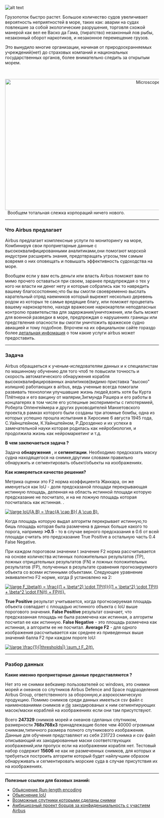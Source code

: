 
![alt text](https://hsto.org/webt/mu/kx/gb/mukxgbd0ziyg5hpxyf_ijb06yz0.png)

Грузопоток быстро растет. Большое количество судов увеличивает вероятность неприятностей в море,
 таких как: аварии на судах повлекшие за собой экологические разрушения, торговля схожой манерой как вел ее Васко да Гама,
(пиратство) незаконный лов рыбы, незаконный оборот наркотиков, и незаконное перемещение грузов.
<p>
Это вынудило многие организации, 
начиная от природоохранняемых учреждений(нет) до страховых компаний и национальных государственных органов,
более внимательно следить за открытым морем.
 </p>
 &nbsp;
<p  align="center">
   <img src="https://media.comicbook.com/2018/10/lord-of-the-rings-eye-of-sauron-tower-halloween-petition-1141484-1280x0.jpeg" alt="Microscope" width="920"  height="430" style="float: right;">

</p>

 &nbsp;
  Вообщем тотальная слежка корпораций ничего нового.


---
### Что Airbus предлагает

Airbus предлагает комплексные услуги по мониторингу на море, Комбинируя свои проприетарные данные с высококвалифицированными аналитиками,они помогают морской индустрии расширять знания, предотвращать угрозы,тем самым вовремя о них оповещать и повышать эффективность судоходства на море.
<p>
Вообщем если у вам есть деньги или власть Airbus поможет вам по мимо прочего оставаться при своем, заранее предупреждая о тех у кого ни власти ни денег нету и которые собрались как то навредить вашему благосостоянию,что бы вы смогли своевременно выслать карательный отряд наемников который вырежет несколько деревень родом из которых те самые вредящие благу, или поможет процветать вашему наркокартелю, находя вражеские наркокартели неподвласных контролю правительства для задержания/уничтожения, или быть может для военной разведки в море, предпреждая о нарушениях границы или предствления опасности вы смогли уничтожить вражеское судно авиацией и тому подобное. Впрочем на их официальном сайте гораздо более <a href="https://sandbox.intelligence-airbusds.com/web/">детальная инфомация</a> о том какие услуги airbus может предоставить.
</p>

---

### Задача

Airbus обращаеться к ученым-иследователям данных и к специалистам по машинному обучению для того чтоб те повысили точность и скорость автоматического обнаружения корабля высококвалифицированных аналитиков(видимо приставка "высоко" излишня) работающих в airbus, ведь ученные всегда помогали развивать технологии улучшавшие жизнь людей,взять хотя бы Курта Плётнера и его вакцину от малярии,Зигмунда Рашера и его работы в концлагерях в том числе его успешные эксперименты с гипотермией, Роберта Оппенгеймера и других руководителей Манхетовского проекта,в рамках которого были созданы три атомные бомбы, одна из которых успешно прошла испытания в Хиросиме 6 августа 1945 года, С.Уайнштейном, К.Уайнштейном, Р.Дрозденко и их успехи в замечательной науки которая родилась как нейробиология, и продолжила жизнь как нейромаркетинг и т.д.

**В чем заключаеться задача ?**


Задача **обнаружения** , и **сегментации**. Необходимо предсказать маску судна находящегося на снимке,другими
словами правильно обнаружить и сегментировать обьект/обьекты на изображениях.

**Как измеряеться качество решения?**

Метрика оценки это F2 норма коэффициента Жаккара, он же именуеться как IoU - доля предсказаной площади перекрывающая истинную площадь, деленная на область истинной площади которую предсказание не посчитало, и на не ложную площадь которая посчиталась как истинная.  .

<a href="https://www.codecogs.com/eqnedit.php?latex=\bg_white&space;\fn_cm&space;\large&space;IoU(A,B)&space;=&space;\frac{A&space;\cap&space;B}{&space;A&space;\cup&space;B}." target="_blank"><img src="https://latex.codecogs.com/gif.latex?\bg_white&space;\fn_cm&space;\large&space;IoU(A,B)&space;=&space;\frac{A&space;\cap&space;B}{&space;A&space;\cup&space;B}." title="\large IoU(A,B) = \frac{A \cap B}{ A \cup B}." /></a>



Когда площадь которую выдал алгоритм перекрывает истинную,то бишь площадь которая была размечена в данных больше какого то порога, например **>0.5** - то в случае верного предсказания в 0.6 от всей площади считать это предсказание True Positive а остальную часть 0.4 False Negative.


При каждом пороговом значении t значение F2 норма рассчитывается на основе количества истинных положительных результатов (TP), ложных отрицательных результатов (FN) и ложных положительных результатов (FP), полученных в результате сравнения прогнозируемого объекта со всеми истинными объектами. Следующее уравнение эквивалентно F2 норме, когда β установлено на 2:

<a href="https://www.codecogs.com/eqnedit.php?latex=\bg_white&space;\fn_cm&space;\large&space;F_\beta(t)&space;=&space;\frac{(1&space;&plus;&space;\beta^2)&space;\cdot&space;TP(t)}{(1&space;&plus;&space;\beta^2)&space;\cdot&space;TP(t)&space;&plus;&space;\beta^2&space;\cdot&space;FN(t)&space;&plus;&space;FP(t)}." target="_blank"><img src="https://latex.codecogs.com/gif.latex?\bg_white&space;\fn_cm&space;\large&space;F_\beta(t)&space;=&space;\frac{(1&space;&plus;&space;\beta^2)&space;\cdot&space;TP(t)}{(1&space;&plus;&space;\beta^2)&space;\cdot&space;TP(t)&space;&plus;&space;\beta^2&space;\cdot&space;FN(t)&space;&plus;&space;FP(t)}." title="\large F_\beta(t) = \frac{(1 + \beta^2) \cdot TP(t)}{(1 + \beta^2) \cdot TP(t) + \beta^2 \cdot FN(t) + FP(t)}." /></a>





**True Positive** результат учитывается, когда прогнозируемая площадь объекта совпадает с площадью истинного объекта с IoU выше порогового значения. **False Positive** результат означает, что предсказанная площадь не была размечена как истинная, а алгоритм посчитал ее как истинную. **False Negative** - это площадь размечена как истинная, а алгоритм ее не посчитал. **Average F2** -  для одного изображения рассчитывается как среднее из приведенных выше значений балла F2 при каждом пороге IoU:



<a href="https://www.codecogs.com/eqnedit.php?latex=\bg_white&space;\fn_cm&space;\large&space;\frac{1}{|thresholds|}&space;\sum_t&space;F_2(t)." target="_blank"><img src="https://latex.codecogs.com/gif.latex?\bg_white&space;\fn_cm&space;\large&space;\frac{1}{|thresholds|}&space;\sum_t&space;F_2(t)." title="\large \frac{1}{|thresholds|} \sum_t F_2(t)." /></a>


---


### Разбор данных

**Какие именно проприетарные данные предоставляются ?**

Нет это не снимки вебкамер пользователей oc windows, это снимки морей и океанов со спутников
Airbus Defence and Space подразделения Airbus Group, ответственного за оборонную,и аэрокосмическую продукцию.
Помимо снимков среди данных имееться csv файл с наименованиями снимков и [rle](https://ru.wikipedia.org/wiki/%D0%9A%D0%BE%D0%B4%D0%B8%D1%80%D0%BE%D0%B2%D0%B0%D0%BD%D0%B8%D0%B5_%D0%B4%D0%BB%D0%B8%D0%BD_%D1%81%D0%B5%D1%80%D0%B8%D0%B9) закодированых к ним сегментирующих масок/маски кораблей на изображениях если они там присутствуют.

Всего **247329** снимков морей и океанов сделаных спутником, размерности **768х768х3** принадлежащие более чем 40000 огромным снимкам,типичного размера полного спутникового изображения. Данные для обучения представляют из себя 231723 снимка и сsv файл описывающий их закодированные маски соответствующих изображений,или пропуск если на изображении корабля нет. Тестовый набор содержит **15606** не как не размеченных снимков, для которых и требуеться построить алгоритм который будет найлучшим образом обнаруживать и сегментировать морские суда в случае присутствия их на изображениях.

---
**Полезные ссылки для базовых знаний:**
+ [Обьяснение Run-length encoding](https://habr.com/ru/post/251295/)
+ [Обьяснение IoU](https://www.pyimagesearch.com/2016/11/07/intersection-over-union-iou-for-object-detection/)
+ [Возможные спутники которыми сделаны снимки](http://test.river-plate.ru/%D1%81%D0%BF%D1%83%D1%82%D0%BD%D0%B8%D0%BA%D0%BE%D0%B2%D1%8B%D0%B5-%D1%81%D0%BD%D0%B8%D0%BC%D0%BA%D0%B8-%D0%B8%D0%B7-%D0%B0%D1%80%D1%85%D0%B8%D0%B2%D0%B0-%D0%BA%D0%BE%D0%BC%D0%BF%D0%B0%D0%BD%D0%B8/)
+ [Амбициозный проект борцов за конфиденциальность с участием Airbus](https://earthnow.com/)
